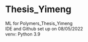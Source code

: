 # Thesis_Yimeng
ML for Polymers_Thesis_Yimeng\
IDE and Github set up on 08/05/2022\
venv: Python 3.9
